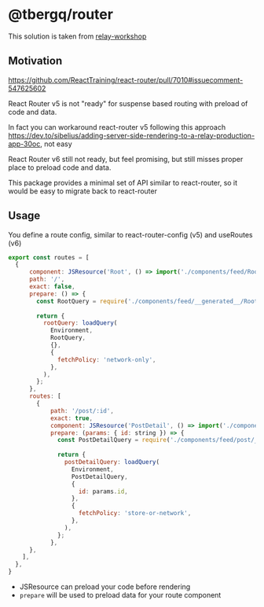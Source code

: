 # @tbergq/router

This solution is taken from [relay-workshop](https://github.com/sibelius/relay-workshop)

## Motivation

https://github.com/ReactTraining/react-router/pull/7010#issuecomment-547625602

React Router v5 is not "ready" for suspense based routing with preload of code and data.

In fact you can workaround react-router v5 following this approach https://dev.to/sibelius/adding-server-side-rendering-to-a-relay-production-app-30oc, not easy

React Router v6 still not ready, but feel promising, but still misses proper place to preload code and data.

This package provides a minimal set of API similar to react-router, so it would be easy to migrate back to react-router

## Usage

You define a route config, similar to react-router-config (v5) and useRoutes (v6)

```jsx
export const routes = [
  {
      component: JSResource('Root', () => import('./components/feed/Root')),
      path: '/',
      exact: false,
      prepare: () => {
        const RootQuery = require('./components/feed/__generated__/RootQuery.graphql');
  
        return {
          rootQuery: loadQuery(
            Environment,
            RootQuery,
            {},
            {
              fetchPolicy: 'network-only',
            },
          ),
        };
      },
      routes: [
        {
            path: '/post/:id',
            exact: true,
            component: JSResource('PostDetail', () => import('./components/feed/post/PostDetail')),
            prepare: (params: { id: string }) => {
              const PostDetailQuery = require('./components/feed/post/__generated__/PostDetailQuery.graphql');
    
              return {
                postDetailQuery: loadQuery(
                  Environment,
                  PostDetailQuery,
                  {
                    id: params.id,
                  },
                  {
                    fetchPolicy: 'store-or-network',
                  },
                ),
              };
            },
      },
    ],
  },
}
```

- JSResource can preload your code before rendering
- `prepare` will be used to preload data for your route component 
